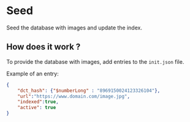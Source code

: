 Seed
====
Seed the database with images and update the index.

How does it work ?
------------------
To provide the database with images, add entries to the `init.json` file. 

Example of an entry:
```json
{
    "dct_hash": {"$numberLong" : "8969150024123326104"},
    "url":"https://www.domain.com/image.jpg",
    "indexed":true,
    "active": true
}
```